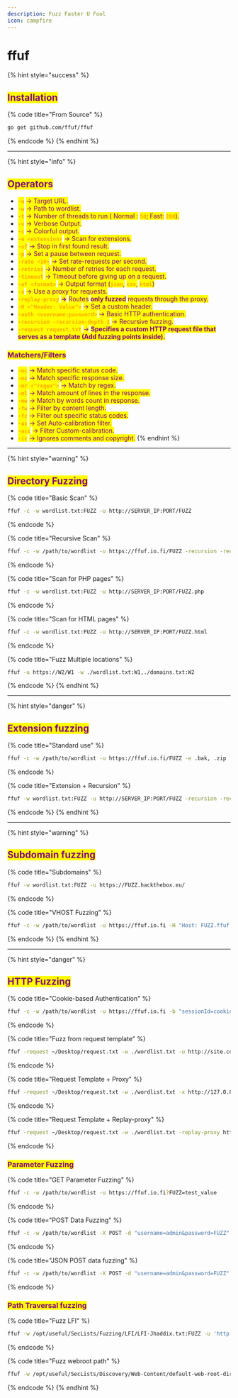 ```yaml
---
description: Fuzz Faster U Fool
icon: campfire
---
```


# ffuf

{% hint style="success" %}
## <mark style="color:purple;">Installation</mark>

{% code title="From Source" %}
```bash
go get github.com/ffuf/ffuf
```
{% endcode %}
{% endhint %}

***

{% hint style="info" %}
## <mark style="color:purple;">Operators</mark>

* <mark style="color:orange;">**`-u`**</mark> <mark style="color:purple;">-> Target URL.</mark>
* <mark style="color:orange;">**`-w`**</mark> <mark style="color:purple;">-> Path to wordlist.</mark>
* <mark style="color:orange;">**`-t`**</mark> <mark style="color:purple;">-> Number of threads to run ( Normal :</mark> <mark style="color:orange;">**`50`**</mark><mark style="color:purple;">; Fast:</mark> <mark style="color:orange;">**`200`**</mark><mark style="color:purple;">).</mark>
* <mark style="color:orange;">**`-v`**</mark> <mark style="color:purple;">-> Verbose Output.</mark>
* <mark style="color:orange;">**`-c`**</mark> <mark style="color:purple;">-> Colorful output.</mark>&#x20;
* <mark style="color:orange;">**`-e <extension>`**</mark> <mark style="color:purple;">-> Scan for extensions.</mark>&#x20;
* <mark style="color:orange;">**`-sf`**</mark> <mark style="color:purple;">-> Stop in first found result.</mark>
* <mark style="color:orange;">**`-p`**</mark> <mark style="color:purple;">-> Set a pause between request.</mark>
* <mark style="color:orange;">**`-rate <10>`**</mark> <mark style="color:purple;">-> Set rate-requests per second.</mark>
* <mark style="color:orange;">**`-retries`**</mark> <mark style="color:purple;">-> Number of retries for each request.</mark>
* <mark style="color:orange;">**`-timeout`**</mark> <mark style="color:purple;">-> Timeout before giving up on a request.</mark>
* <mark style="color:orange;">**`-of <format>`**</mark> <mark style="color:purple;">-> Output format (</mark><mark style="color:orange;">**`json`**</mark><mark style="color:purple;">,</mark> <mark style="color:orange;">**`csv`**</mark><mark style="color:purple;">,</mark> <mark style="color:orange;">**`html`**</mark><mark style="color:purple;">)</mark>
* <mark style="color:orange;">**`-x`**</mark> <mark style="color:purple;">-> Use a proxy for requests.</mark>
* <mark style="color:orange;">**`-replay-proxy`**</mark> <mark style="color:purple;">**->**</mark> <mark style="color:purple;"></mark><mark style="color:purple;">Routes</mark> <mark style="color:purple;"></mark><mark style="color:purple;">**only fuzzed**</mark> <mark style="color:purple;"></mark><mark style="color:purple;">requests through the proxy.</mark>
* <mark style="color:orange;">**`-H <"Header: Value">`**</mark> <mark style="color:purple;">-> Set a custom header.</mark>
* <mark style="color:orange;">**`-auth <username:password>`**</mark> <mark style="color:purple;">-> Basic HTTP authentication.</mark>
* &#x20;<mark style="color:orange;">**`-recursion -recursion-depth 1`**</mark> <mark style="color:purple;">-> Recursive fuzzing.</mark>
* <mark style="color:orange;">**`-request request.txt`**</mark> <mark style="color:purple;">-></mark> <mark style="color:purple;"></mark><mark style="color:purple;">**Specifies a custom HTTP request file that serves as a template (Add fuzzing points inside).**</mark>

### <mark style="color:purple;">Matchers/Filters</mark>

* <mark style="color:orange;">**`-mc`**</mark> <mark style="color:purple;">-> Match specific status code.</mark>
* <mark style="color:orange;">**`-ms`**</mark> <mark style="color:purple;">-> Match specific response size.</mark>
* <mark style="color:orange;">**`-mr <"regex">`**</mark> <mark style="color:purple;">-> Match by regex.</mark>
* <mark style="color:orange;">**`-ml`**</mark> <mark style="color:purple;">-> Match amount of lines in the response.</mark>
* <mark style="color:orange;">**`-mw`**</mark> <mark style="color:purple;">-> Match by words count in response.</mark>
* <mark style="color:orange;">**`-fw`**</mark> <mark style="color:purple;">-> Filter by content length.</mark>
* <mark style="color:orange;">**`-fc`**</mark> <mark style="color:purple;">-> Filter out specific status codes.</mark>
* <mark style="color:orange;">**`-ac`**</mark> <mark style="color:purple;">-> Set Auto-calibration filter.</mark>
* <mark style="color:orange;">**`-acc`**</mark> <mark style="color:purple;">-> Filter Custom-calibration.</mark>
* <mark style="color:orange;">**`-ic`**</mark> <mark style="color:purple;">-> Ignores comments and copyright.</mark>
{% endhint %}

***

{% hint style="warning" %}
## <mark style="color:purple;">Directory Fuzzing</mark>

{% code title="Basic Scan" %}
```bash
ffuf -c -w wordlist.txt:FUZZ -u http://SERVER_IP:PORT/FUZZ
```
{% endcode %}

{% code title="Recursive Scan" %}
```bash
ffuf -c -w /path/to/wordlist -u https://ffuf.io.fi/FUZZ -recursion -recursion-depth 2
```
{% endcode %}

{% code title="Scan for PHP pages" %}
```bash
ffuf -c -w wordlist.txt:FUZZ -u http://SERVER_IP:PORT/FUZZ.php
```
{% endcode %}

{% code title="Scan for HTML pages" %}
```bash
ffuf -c -w wordlist.txt:FUZZ -u http://SERVER_IP:PORT/FUZZ.html
```
{% endcode %}

{% code title="Fuzz Multiple locations" %}
```bash
ffuf -u https://W2/W1 -w ./wordlist.txt:W1,./domains.txt:W2
```
{% endcode %}
{% endhint %}

***

{% hint style="danger" %}
## <mark style="color:purple;">Extension fuzzing</mark>

{% code title="Standard use" %}
```bash
ffuf -c -w /path/to/wordlist -u https://ffuf.io.fi/FUZZ -e .bak, .zip
```
{% endcode %}

{% code title="Extension + Recursion" %}
```bash
ffuf -w wordlist.txt:FUZZ -u http://SERVER_IP:PORT/FUZZ -recursion -recursion-depth 1 -e .php -v -c
```
{% endcode %}
{% endhint %}

***

{% hint style="warning" %}
## <mark style="color:purple;">Subdomain fuzzing</mark>

{% code title="Subdomains" %}
```bash
ffuf -w wordlist.txt:FUZZ -u https://FUZZ.hackthebox.eu/
```
{% endcode %}

{% code title="VHOST Fuzzing" %}
```bash
ffuf -c -w /path/to/wordlist -u https://ffuf.io.fi -H "Host: FUZZ.ffuf.io.fi"
```
{% endcode %}
{% endhint %}

***

{% hint style="danger" %}
## <mark style="color:purple;">HTTP Fuzzing</mark>

{% code title="Cookie-based Authentication" %}
```bash
ffuf -c -w /path/to/wordlist -u https://ffuf.io.fi -b "sessionId=cookie_val"
```
{% endcode %}

{% code title="Fuzz from request template" %}
```bash
ffuf -request ~/Desktop/request.txt -w ./wordlist.txt -u http://site.com
```
{% endcode %}

{% code title="Request Template + Proxy" %}
```bash
ffuf -request ~/Desktop/request.txt -w ./wordlist.txt -x http://127.0.0.1:8080
```
{% endcode %}

{% code title="Request Template + Replay-proxy" %}
```bash
ffuf -request ~/Desktop/request.txt -w ./wordlist.txt -replay-proxy http://127.0.0.1:8080
```
{% endcode %}

### <mark style="color:purple;">Parameter Fuzzing</mark>

{% code title="GET Parameter Fuzzing" %}
```bash
ffuf -c -w /path/to/wordlist -u https://ffuf.io.fi?FUZZ=test_value
```
{% endcode %}

{% code title="POST Data Fuzzing" %}
```bash
ffuf -c -w /path/to/wordlist -X POST -d "username=admin&password=FUZZ" -u https://ffuf.io.fi/login.php
```
{% endcode %}

{% code title="JSON POST data fuzzing" %}
```bash
ffuf -c -w /path/to/wordlist -X POST -d "username=admin&password=FUZZ" -u https://ffuf.io.fi/login.php
```
{% endcode %}

### <mark style="color:purple;">Path Traversal fuzzing</mark>

{% code title="Fuzz LFI" %}
```bash
ffuf -w /opt/useful/SecLists/Fuzzing/LFI/LFI-Jhaddix.txt:FUZZ -u 'http://<SERVER_IP>:<PORT>/index.php?language=FUZZ' -fs 2287
```
{% endcode %}

{% code title="Fuzz webroot path" %}
```bash
ffuf -w /opt/useful/SecLists/Discovery/Web-Content/default-web-root-directory-linux.txt:FUZZ -u 'http://<SERVER_IP>:<PORT>/index.php?language=../../../../FUZZ/index.php' -fs 2287
```
{% endcode %}
{% endhint %}
